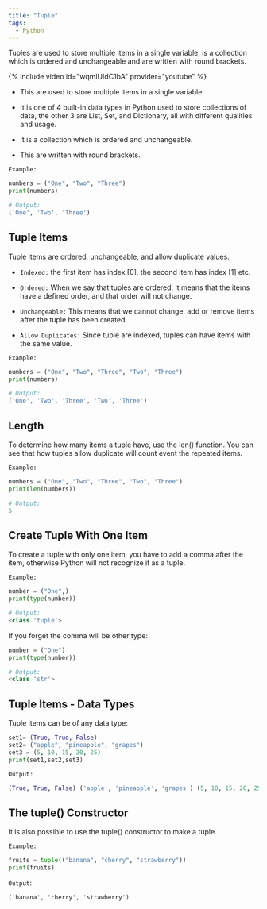 ```yaml
---
title: "Tuple"
tags:
  - Python
---
```


Tuples are used to store multiple items in a single variable, is a collection which is ordered and unchangeable and are written with round brackets.

{% include video id="wqmlUIdC1bA" provider="youtube" %}

- This are used to store multiple items in a single variable.

- It is one of 4 built-in data types in Python used to store collections of data, the other 3 are List, Set, and Dictionary, all with different qualities and usage.

- It is a collection which is ordered and unchangeable.

- This are written with round brackets.

`Example:`

```python
numbers = ("One", "Two", "Three")
print(numbers)

# Output:
('One', 'Two', 'Three')
```

## Tuple Items

Tuple items are ordered, unchangeable, and allow duplicate values.

- `Indexed:` the first item has index [0], the second item has index [1] etc.
  
- `Ordered:` When we say that tuples are ordered, it means that the items have a defined order, and that order will not change.

- `Unchangeable:` This means that we cannot change, add or remove items after the tuple has been created.

- `Allow Duplicates:`  Since tuple are indexed, tuples can have items with the same value.

`Example:`

```python
numbers = ("One", "Two", "Three", "Two", "Three")
print(numbers)

# Output:
('One', 'Two', 'Three', 'Two', 'Three')
```

## Length

To determine how many items a tuple have, use the len() function. You can see that how tuples allow duplicate will count event the repeated items.

`Example:`

```python
numbers = ("One", "Two", "Three", "Two", "Three")
print(len(numbers))

# Output:
5
```

## Create Tuple With One Item

To create a tuple with only one item, you have to add a comma after the item, otherwise Python will not recognize it as a tuple.

`Example:`

```python
number = ("One",)
print(type(number))

# Output:
<class 'tuple'>
```

If you forget the comma will be other type:

```python
number = ("One")
print(type(number))

# Output:
<class 'str'>
```

## Tuple Items - Data Types

Tuple items can be of any data type:

```python
set1= (True, True, False)
set2= ("apple", "pineapple", "grapes")
set3 = (5, 10, 15, 20, 25)
print(set1,set2,set3)
```

`Output:`

```python
(True, True, False) ('apple', 'pineapple', 'grapes') (5, 10, 15, 20, 25)
```

## The tuple() Constructor

It is also possible to use the tuple() constructor to make a tuple.

`Example:`

```python
fruits = tuple(("banana", "cherry", "strawberry"))
print(fruits)
```

`Output`:

```txt
('banana', 'cherry', 'strawberry')
```
